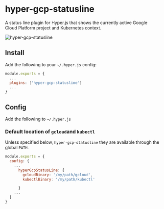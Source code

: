 hyper-gcp-statusline
====================

A status line plugin for Hyper.js that shows the currently active Google Cloud Platform project and Kubernetes context.

![hyper-gcp-statusline](https://cloud.githubusercontent.com/assets/xyz "hyper-gcp-statusline")

## Install

Add the following to your `~/.hyper.js` config:

```javascript
module.exports = {
  ...
  plugins: ['hyper-gcp-statusline']
  ...
}
```

## Config

Add the following to `~/.hyper.js`

### Default location of `gcloud`and `kubectl`
Unless specified below, `hyper-gcp-statusline` they are available through the global `PATH`.

```javascript
module.exports = {
  config: {
    ...
      hyperGcpStatusLine: {
        gcloudBinary: '/my/path/gcloud',
        kubectlBinary: '/my/path/kubectl'

      }
    ...
  }
}
```